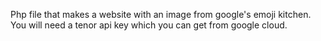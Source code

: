 Php file that makes a website with an image from google's emoji kitchen. You will need a tenor api key which you can get from google cloud.
